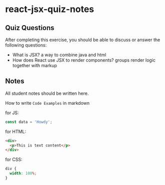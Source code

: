 # react-jsx-quiz-notes

## Quiz Questions

After completing this exercise, you should be able to discuss or answer the following questions:

- What is JSX?
  a way to combine java and html
- How does React use JSX to render components?
  groups render logic together with markup

## Notes

All student notes should be written here.

How to write `Code Examples` in markdown

for JS:

```javascript
const data = 'Howdy';
```

for HTML:

```html
<div>
  <p>This is text content</p>
</div>
```

for CSS:

```css
div {
  width: 100%;
}
```
